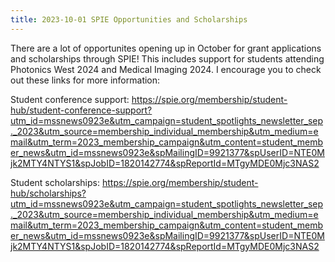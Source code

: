 ```yaml
---
title: 2023-10-01 SPIE Opportunities and Scholarships
---
```


There are a lot of opportunites opening up in October for grant applications and scholarships through SPIE! This includes support for students attending Photonics West 2024 and Medical Imaging 2024. 
I encourage you to check out these links for more information:  

Student conference support: https://spie.org/membership/student-hub/student-conference-support?utm_id=mssnews0923e&utm_campaign=student_spotlights_newsletter_sep._2023&utm_source=membership_individual_membership&utm_medium=email&utm_term=2023_membership_campaign&utm_content=student_member_news&utm_id=mssnews0923e&spMailingID=9921377&spUserID=NTE0Mjk2MTY4NTYS1&spJobID=1820142774&spReportId=MTgyMDE0Mjc3NAS2

Student scholarships: https://spie.org/membership/student-hub/scholarships?utm_id=mssnews0923e&utm_campaign=student_spotlights_newsletter_sep._2023&utm_source=membership_individual_membership&utm_medium=email&utm_term=2023_membership_campaign&utm_content=student_member_news&utm_id=mssnews0923e&spMailingID=9921377&spUserID=NTE0Mjk2MTY4NTYS1&spJobID=1820142774&spReportId=MTgyMDE0Mjc3NAS2
